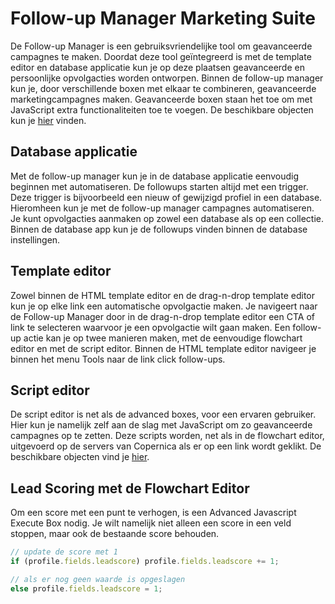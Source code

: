 # Follow-up Manager Marketing Suite
De Follow-up Manager is een gebruiksvriendelijke tool om geavanceerde campagnes te maken. Doordat deze tool geïntegreerd is met de template editor en database applicatie kun je op deze plaatsen geavanceerde en persoonlijke opvolgacties worden ontworpen. 
Binnen de follow-up manager kun je, door verschillende boxen met elkaar te combineren, geavanceerde marketingcampagnes maken. Geavanceerde boxen staan het toe om met JavaScript extra functionaliteiten toe te voegen. De beschikbare objecten kun je [hier](./followups-scripting) vinden.
 
## Database applicatie
Met de follow-up manager kun je in de database applicatie eenvoudig beginnen met automatiseren. De followups starten altijd met een trigger. Deze trigger is bijvoorbeeld een nieuw of gewijzigd profiel in een database. Hieromheen kun je met de follow-up manager campagnes automatiseren. Je kunt opvolgacties aanmaken op zowel een database als op een collectie.
Binnen de database app kun je de followups vinden binnen de database instellingen.

## Template editor
Zowel binnen de HTML template editor en de drag-n-drop template editor kun je op elke link een automatische opvolgactie maken. 
Je navigeert naar de Follow-up Manager door in de drag-n-drop template editor een CTA of link te selecteren waarvoor je een opvolgactie wilt gaan maken. Een follow-up actie kan je op twee manieren maken, met de eenvoudige flowchart editor en met de script editor.
Binnen de HTML template editor navigeer je binnen het menu Tools naar de link click follow-ups.

## Script editor
De script editor is net als de advanced boxes, voor een ervaren gebruiker. Hier kun je namelijk zelf aan de slag met JavaScript om zo geavanceerde campagnes op te zetten. Deze scripts worden, net als in de flowchart editor, uitgevoerd op de servers van Copernica als er op een link wordt geklikt. De beschikbare objecten vind je [hier](./followups-scripting).
 
## Lead Scoring met de Flowchart Editor
Om een score met een punt te verhogen, is een Advanced Javascript Execute Box nodig. Je wilt namelijk niet alleen een score in een veld stoppen, maar ook de bestaande score behouden.

```Javascript
// update de score met 1
if (profile.fields.leadscore) profile.fields.leadscore += 1;

// als er nog geen waarde is opgeslagen 
else profile.fields.leadscore = 1;
```
